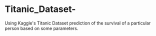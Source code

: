 # Titanic_Dataset-
Using Kaggle's Titanic Dataset prediction of the survival of a particular person based on some parameters.
